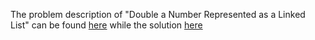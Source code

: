 The problem description of "Double a Number Represented as a Linked List" can be found [here](https://leetcode.com/problems/double-a-number-represented-as-a-linked-list/description/) while the solution [here](https://github.com/aurimas13/Solutions-To-Problems/blob/main/LeetCode/Python%20Solutions/Double%20a%20Number%20Represented%20as%20a%20Linked%20List/double.py)
